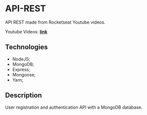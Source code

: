 # API-REST

API REST made from Rocketseat Youtube videos.

Youtube Videos: [**link**](https://www.youtube.com/watch?v=BN_8bCfVp88&list=PL85ITvJ7FLoiXVwHXeOsOuVppGbBzo2dp)

## Technologies

- NodeJS;
- MongoDB;
- Express;
- Mongoose;
- Yarn;

## Description

User registration and authentication API with a MongoDB database.